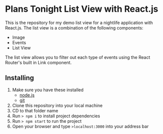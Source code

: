 # Plans Tonight List View with React.js

This is the repository for my demo list view for a nightlife application with React.js. The list view is
a combination of the following components:

- Image
- Events
- List View

The list view allows you to filter out each type of events using the React Router's built in Link component.

## Installing

1. Make sure you have these installed
   - [node.js](http://nodejs.org)
   - [git](http://git-scm.com)
2. Clone this repository into your local machine
3. CD to that folder name
4. Run `> npm i` to install project dependencies
5. Run `> npm start` to run the project
6. Open your browser and type `>localhost:3000` into your address bar
